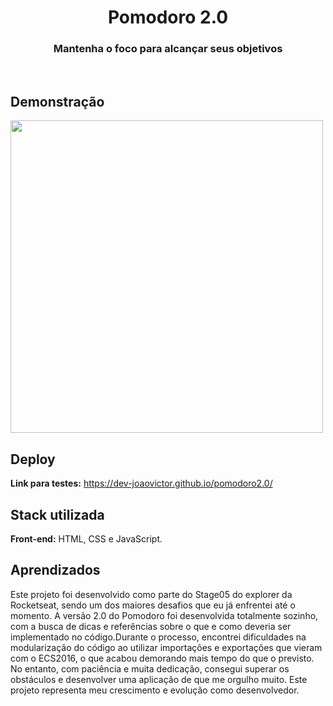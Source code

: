 <h1 align="center" >Pomodoro 2.0</h1>

<h3 align="center">Mantenha o foco para alcançar seus objetivos</h3>
<br>

## Demonstração

<p>
    <img width="500" src="./assets/demonstracao.gif"></img>
</p>

## Deploy

**Link para testes:** <a target="_blank" href="https://dev-joaovictor.github.io/pomodoro2.0/">https://dev-joaovictor.github.io/pomodoro2.0/</a>

## Stack utilizada

**Front-end:** HTML, CSS e JavaScript.

## Aprendizados

Este projeto foi desenvolvido como parte do Stage05 do explorer da Rocketseat, sendo um dos maiores desafios que eu já enfrentei até o momento. A versão 2.0 do Pomodoro foi desenvolvida totalmente sozinho, com a busca de dicas e referências sobre o que e como deveria ser implementado no código.Durante o processo, encontrei dificuldades na modularização do código ao utilizar importações e exportações que vieram com o ECS2016, o que acabou demorando mais tempo do que o previsto.
No entanto, com paciência e muita dedicação, consegui superar os obstáculos e desenvolver uma aplicação de que me orgulho muito. Este projeto representa meu crescimento e evolução como desenvolvedor.